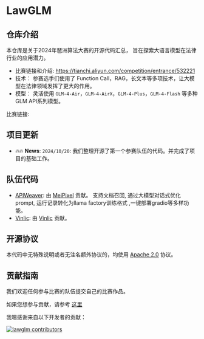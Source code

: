 # LawGLM

## 仓库介绍

本仓库是关于2024年琶洲算法大赛的开源代码汇总， 旨在探索大语言模型在法律行业的应用潜力。

+ 比赛链接和介绍: https://tianchi.aliyun.com/competition/entrance/532221
+ 技术： 参赛选手们使用了 Function Call，RAG，长文本等多项技术，让大模型在法律领域发挥了更大的作用。
+ 模型： 灵活使用 `GLM-4-Air`，`GLM-4-AirX`，`GLM-4-Plus`，`GLM-4-Flash` 等多种 GLM API系列模型。

比赛链接:

## 项目更新

- 🔥🔥 **News**: ```2024/10/20```: 我们整理开源了第一个参赛队伍的代码。并完成了项目的基础工作。

## 队伍代码

+ [APIWeaver](APIWeaver-lawGLM/README.md): 由 [MeiPixel](https://github.com/MeiPixel) 贡献。
  支持文档召回, 通过大模型对话式优化prompt, 运行记录转化为llama factory训练格式 ,一键部署gradio等多样功能。
+ [Vinlic](Vinlic-lawGLM/README.md): 由 [Vinlic](https://github.com/Vinlic) 贡献。

## 开源协议

本代码中无特殊说明或者无注名额外协议的，均使用 [Apache 2.0](LICENSE) 协议。

## 贡献指南

我们欢迎任何参与比赛的队伍提交自己的比赛作品。

如果您想参与贡献，请参考 [这里](assets/contribute_zh.md)

我嗯感谢来自以下开发者的贡献：

[![lawglm contributors](https://contrib.rocks/image?repo=metaglm/lawglm&max=2000)](https://github.com/metaglm/lawglm/graphs/contributors)